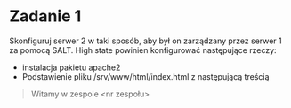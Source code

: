 # Zadanie 1
Skonfiguruj serwer 2 w taki sposób, aby był on zarządzany przez serwer 1 za pomocą SALT. High state powinien konfigurować następujące rzeczy:
- instalacja pakietu apache2
- Podstawienie pliku /srv/www/html/index.html z następującą treścią
> Witamy w zespole <nr zespołu>
